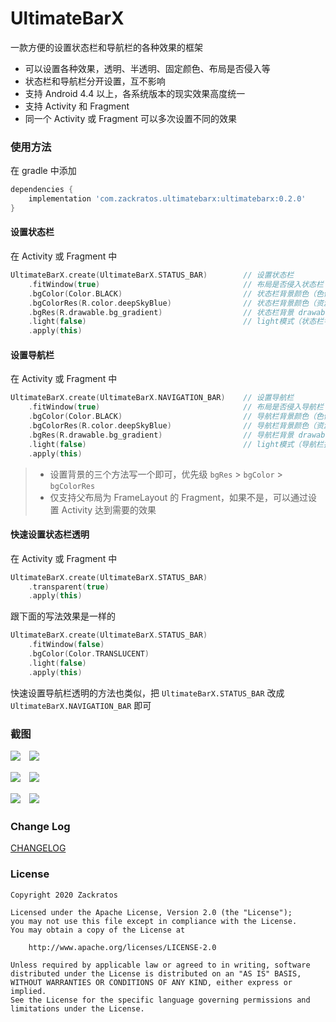 # UltimateBarX
一款方便的设置状态栏和导航栏的各种效果的框架
* 可以设置各种效果，透明、半透明、固定颜色、布局是否侵入等
* 状态栏和导航栏分开设置，互不影响
* 支持 Android 4.4 以上，各系统版本的现实效果高度统一
* 支持 Activity 和 Fragment
* 同一个 Activity 或 Fragment 可以多次设置不同的效果

### 使用方法
在 gradle 中添加
```groovy
dependencies {
    implementation 'com.zackratos.ultimatebarx:ultimatebarx:0.2.0'
}
```

#### 设置状态栏
在 Activity 或 Fragment 中
```kotlin
UltimateBarX.create(UltimateBarX.STATUS_BAR)        // 设置状态栏
    .fitWindow(true)                                // 布局是否侵入状态栏（true 不侵入，false 侵入）  
    .bgColor(Color.BLACK)                           // 状态栏背景颜色（色值）
    .bgColorRes(R.color.deepSkyBlue)                // 状态栏背景颜色（资源id）
    .bgRes(R.drawable.bg_gradient)                  // 状态栏背景 drawable
    .light(false)                                   // light模式（状态栏字体灰色 Android 6.0 以上支持）
    .apply(this)
```

#### 设置导航栏
在 Activity 或 Fragment 中
```kotlin
UltimateBarX.create(UltimateBarX.NAVIGATION_BAR)    // 设置导航栏
    .fitWindow(true)                                // 布局是否侵入导航栏（true 不侵入，false 侵入）  
    .bgColor(Color.BLACK)                           // 导航栏背景颜色（色值）
    .bgColorRes(R.color.deepSkyBlue)                // 导航栏背景颜色（资源id）
    .bgRes(R.drawable.bg_gradient)                  // 导航栏背景 drawable
    .light(false)                                   // light模式（导航栏按钮灰色 Android 8.0 以上支持）
    .apply(this)
```

> * 设置背景的三个方法写一个即可，优先级 `bgRes` > `bgColor` > `bgColorRes`
> * 仅支持父布局为 FrameLayout 的 Fragment，如果不是，可以通过设置 Activity 达到需要的效果

#### 快速设置状态栏透明
在 Activity 或 Fragment 中
```kotlin
UltimateBarX.create(UltimateBarX.STATUS_BAR)
    .transparent(true)
    .apply(this)
```
跟下面的写法效果是一样的
```kotlin
UltimateBarX.create(UltimateBarX.STATUS_BAR)
    .fitWindow(false)
    .bgColor(Color.TRANSLUCENT)
    .light(false)
    .apply(this)
```
快速设置导航栏透明的方法也类似，把 `UltimateBarX.STATUS_BAR` 改成 `UltimateBarX.NAVIGATION_BAR` 即可

### 截图
![](screenshots/transparent_1.png)　![](screenshots/transparent_2.png)

![](screenshots/effect_1.png)　![](screenshots/effect_2.png)

![](screenshots/dynamic_1.gif)　![](screenshots/dynamic_2.gif)

### Change Log
[CHANGELOG](CHANGELOG.md)

### License
```
Copyright 2020 Zackratos

Licensed under the Apache License, Version 2.0 (the "License");
you may not use this file except in compliance with the License.
You may obtain a copy of the License at

    http://www.apache.org/licenses/LICENSE-2.0

Unless required by applicable law or agreed to in writing, software
distributed under the License is distributed on an "AS IS" BASIS,
WITHOUT WARRANTIES OR CONDITIONS OF ANY KIND, either express or implied.
See the License for the specific language governing permissions and
limitations under the License.
```